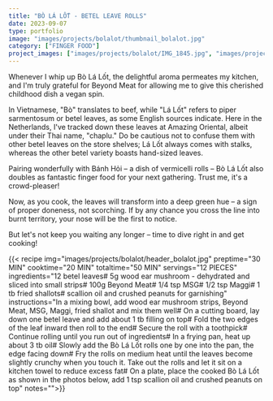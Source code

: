 ```yaml
---
title: "BÒ LÁ LỐT - BETEL LEAVE ROLLS"
date: 2023-09-07
type: portfolio
image: "images/projects/bolalot/thumbnail_bolalot.jpg"
category: ["FINGER FOOD"]
project_images: ["images/projects/bolalot/IMG_1845.jpg", "images/projects/bolalot/IMG_1857.jpg"]
---
```

Whenever I whip up Bò Lá Lốt, the delightful aroma permeates my kitchen, and I'm truly grateful for Beyond Meat for allowing me to give this cherished childhood dish a vegan spin. 

In Vietnamese, "Bò" translates to beef, while "Lá Lốt" refers to piper sarmentosum or betel leaves, as some English sources indicate. Here in the Netherlands, I've tracked down these leaves at Amazing Oriental, albeit under their Thai name, "chaplu." Do be cautious not to confuse them with other betel leaves on the store shelves; Lá Lốt always comes with stalks, whereas the other betel variety boasts hand-sized leaves.

Pairing wonderfully with Bánh Hỏi – a dish of vermicelli rolls – Bò Lá Lốt also doubles as fantastic finger food for your next gathering. Trust me, it's a crowd-pleaser!

Now, as you cook, the leaves will transform into a deep green hue – a sign of proper doneness, not scorching. If by any chance you cross the line into burnt territory, your nose will be the first to notice.

But let's not keep you waiting any longer – time to dive right in and get cooking!

{{< recipe 
img="images/projects/bolalot/header_bolalot.jpg"
preptime="30 MIN" 
cooktime="20 MIN" 
totaltime="50 MIN" 
servings="12 PIECES" 
ingredients="12 betel leaves# 5g wood ear mushroom - dehydrated and sliced into small strips# 100g Beyond Meat# 1/4 tsp MSG# 1/2 tsp Maggi# 1 tb fried shallots# scallion oil and crushed peanuts for garnishing" 
instructions="In a mixing bowl, add wood ear mushroom strips, Beyond Meat, MSG, Maggi, fried shallot and mix them well# On a cutting board, lay down one betel leave and add about 1 tb filling on top# Fold the two edges of the leaf inward then roll to the end# Secure the roll with a toothpick# Continue rolling until you run out of ingredients# In a frying pan, heat up about 3 tb oil# Slowly add the Bò Lá Lốt rolls one by one into the pan, the edge facing down# Fry the rolls  on medium heat until the leaves become slightly crunchy when you touch it. Take out the rolls and let it sit on a kitchen towel to reduce excess fat# On a plate, place the cooked Bò Lá Lốt as shown in the photos below, add 1 tsp scallion oil and crushed peanuts on top"
notes="">}}



